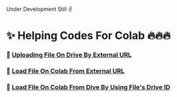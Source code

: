 Under Development Still ✌
# ✨ Helping Codes For Colab 🔥🔥🔥
### 🧿 [Uploading File On Drive By External URL](https://colab.research.google.com/drive/1TmWlUmeGtU3IQGA4WujbYFlkByChKBfF?usp=sharing)
### 🧿 [Load File On Colab From External URL](https://colab.research.google.com/drive/1y7lMe6j7mx_m9bBwrvgOuKCHNVCuOPgc?usp=sharing)
### 🧿 [Load File On Colab From Dive By Using File's Drive ID](https://colab.research.google.com/drive/1MHPPZRpZDsnoR7ABoOiNcIR7rlW3ZA-C?usp=sharing)
